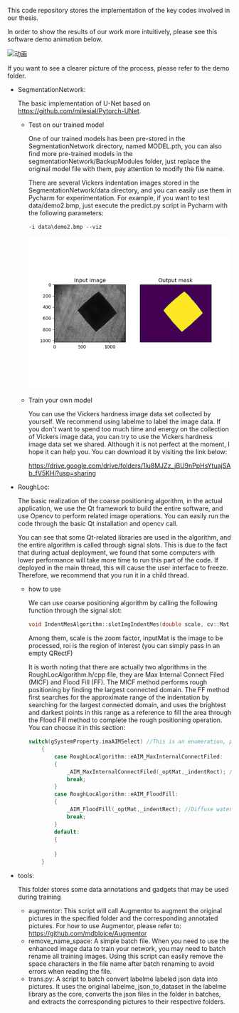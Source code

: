 This code repository stores the implementation of the key codes involved in our thesis.

In order to show the results of our work more intuitively, please see this software demo animation below.

![动画](demo/%E5%8A%A8%E7%94%BB.gif)

If you want to see a clearer picture of the process, please refer to the demo folder.

- SegmentationNetwork:

  The basic implementation of U-Net based on https://github.com/milesial/Pytorch-UNet.

  - Test on our trained model

    One of our trained models has been pre-stored in the SegmentationNetwork directory, named MODEL.pth, you can also find more pre-trained models in the segmentationNetwork/BackupModules folder, just replace the original model file with them, pay attention to modify the file name.
    
    There are several Vickers indentation images stored in the SegmentationNetwork/data directory, and you can easily use them in Pycharm for experimentation. For example, if you want to test data/demo2.bmp, just execute the predict.py script in Pycharm with the following parameters:
    
    ```shell
    -i data\demo2.bmp --viz
    ```
    
    ![demo2](demo/demo2.png)

  - Train your own model

    You can use the Vickers hardness image data set collected by yourself. We recommend using labelme to label the image data. If you don't want to spend too much time and energy on the collection of Vickers image data, you can try to use the Vickers hardness image data set we shared. Although it is not perfect at the moment, I hope it can help you. You can download it by visiting the link below:
    
    https://drive.google.com/drive/folders/1lu8MJZz_jBU9nPpHsYtuajSAb_fV5KHi?usp=sharing

- RoughLoc:

  The basic realization of the coarse positioning algorithm, in the actual application, we use the Qt framework to build the entire software, and use Opencv to perform related image operations. You can easily run the code through the basic Qt installation and opencv call.

  You can see that some Qt-related libraries are used in the algorithm, and the entire algorithm is called through signal slots. This is due to the fact that during actual deployment, we found that some computers with lower performance will take more time to run this part of the code. If deployed in the main thread, this will cause the user interface to freeze. Therefore, we recommend that you run it in a child thread.

  - how to use

    We can use coarse positioning algorithm by calling the following function through the signal slot:

    ```c++
    void IndentMesAlgorithm::slotImgIndentMes(double scale, cv::Mat inputMat, QRectF roi)
    ```
  
    Among them, scale is the zoom factor, inputMat is the image to be processed, roi is the region of interest (you can simply pass in an empty QRectF)

    It is worth noting that there are actually two algorithms in the RoughLocAlgorithm.h/cpp file, they are Max Internal Connect Filed (MICF) and Flood Fill (FF). The MICF method performs rough positioning by finding the largest connected domain. The FF method first searches for the approximate range of the indentation by searching for the largest connected domain, and uses the brightest and darkest points in this range as a reference to fill the area through the Flood Fill method to complete the rough positioning operation. You can choose it in this section:

    ```c++
    switch(gSystemProperty.imaAIMSelect) //This is an enumeration, please refer to the definition in the header file to choose which method to use
        {
            case RoughLocAlgorithm::eAIM_MaxInternalConnectFiled:
            {
                _AIM_MaxInternalConnectFiled(_optMat,_indentRect); //Max InternalConnect Domain Method
                break;
            }
            case RoughLocAlgorithm::eAIM_FloodFill:
            {
                _AIM_FloodFill(_optMat,_indentRect); //Diffuse water filling method
                break;
            }
            default:
            {
    
            }
        }
    ```
  
- tools:

  This folder stores some data annotations and gadgets that may be used during training

  - augmentor: This script will call Augmentor to augment the original pictures in the specified folder and the corresponding annotated pictures. For how to use Augmentor, please refer to: https://github.com/mdbloice/Augmentor
  - remove_name_space: A simple batch file. When you need to use the enhanced image data to train your network, you may need to batch rename all training images. Using this script can easily remove the space characters in the file name after batch renaming to avoid errors when reading the file.
  - trans.py: A script to batch convert labelme labeled json data into pictures. It uses the original labelme_json_to_dataset in the labelme library as the core, converts the json files in the folder in batches, and extracts the corresponding pictures to their respective folders. 
